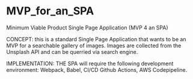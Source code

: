 # MVP_for_an_SPA
Minimum Viable Product Single Page Application (MVP 4 an SPA)

CONCEPT: 
this is a standard Single Page Application that wants to be an MVP for 
a searchable gallery of images. Images are collected from the Unsplash API and 
can be querried via search engine. 

IMPLEMENTATION:
THE SPA will require the following development environment: Webpack, Babel, CI/CD Github Actions, AWS Codepipeline.
